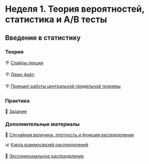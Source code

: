 # Неделя 1. Теория вероятностей, статистика и А/B тесты
## Введение в статистику

### Теория
🪧 [Слайды лекции](../../slides/Statistic_Intro.pdf)

🪧 [Демо файл](../04-02-demo.ipynb)

🪧 [Принцип работы центральной предельной теоремы](../aux/Central_limit_theorem.ipynb)

### Практика

📍 [Задание](../04-02-task.ipynb)

### Дополнительные материалы

🎥 [Случайная величина, плотность и функция распределения](https://youtu.be/FLEhjN7fwAo)

📊 [Карта взаимосвязей распределений](http://www.math.wm.edu/~leemis/chart/UDR/UDR.html)

📝 [Экспоненциальное распределение](https://medium.com/nuances-of-programming/%D1%8D%D0%BA%D1%81%D0%BF%D0%BE%D0%BD%D0%B5%D0%BD%D1%86%D0%B8%D0%B0%D0%BB%D1%8C%D0%BD%D0%BE%D0%B5-%D1%80%D0%B0%D1%81%D0%BF%D1%80%D0%B5%D0%B4%D0%B5%D0%BB%D0%B5%D0%BD%D0%B8%D0%B5-%D0%B2%D0%BE%D1%81%D0%BF%D1%80%D0%B8%D1%8F%D1%82%D0%B8%D0%B5-%D0%BF%D1%80%D0%BE%D0%B8%D1%81%D1%85%D0%BE%D0%B6%D0%B4%D0%B5%D0%BD%D0%B8%D0%B5-%D0%BF%D1%80%D0%B8%D0%BC%D0%B5%D0%BD%D0%B5%D0%BD%D0%B8%D0%B5-33d689e01de5)
